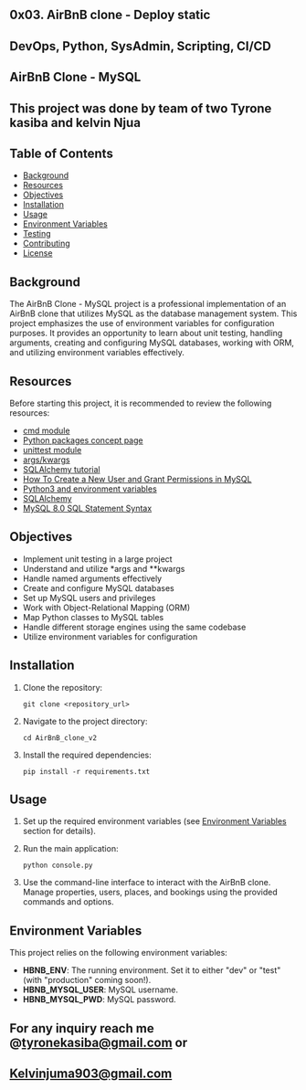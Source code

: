## 0x03. AirBnB clone - Deploy static
## DevOps, Python, SysAdmin, Scripting, CI/CD
## AirBnB Clone - MySQL
## This project was done by team of two Tyrone kasiba and kelvin Njua

## Table of Contents
- [Background](#background)
- [Resources](#resources)
- [Objectives](#objectives)
- [Installation](#installation)
- [Usage](#usage)
- [Environment Variables](#environment-variables)
- [Testing](#testing)
- [Contributing](#contributing)
- [License](#license)

## Background
The AirBnB Clone - MySQL project is a professional implementation of an AirBnB clone that utilizes MySQL as the database management system. This project emphasizes the use of environment variables for configuration purposes. It provides an opportunity to learn about unit testing, handling arguments, creating and configuring MySQL databases, working with ORM, and utilizing environment variables effectively.

## Resources
Before starting this project, it is recommended to review the following resources:

- [cmd module](https://docs.python.org/3/library/cmd.html)
- [Python packages concept page](https://realpython.com/python-modules-packages/)
- [unittest module](https://docs.python.org/3/library/unittest.html)
- [args/kwargs](https://docs.python.org/3/tutorial/controlflow.html#arbitrary-argument-lists)
- [SQLAlchemy tutorial](https://docs.sqlalchemy.org/en/14/tutorial/index.html)
- [How To Create a New User and Grant Permissions in MySQL](https://www.digitalocean.com/community/tutorials/how-to-create-a-new-user-and-grant-permissions-in-mysql)
- [Python3 and environment variables](https://docs.python.org/3/library/os.html#os.environ)
- [SQLAlchemy](https://www.sqlalchemy.org/)
- [MySQL 8.0 SQL Statement Syntax](https://dev.mysql.com/doc/refman/8.0/en/sql-syntax.html)

## Objectives
- Implement unit testing in a large project
- Understand and utilize *args and **kwargs
- Handle named arguments effectively
- Create and configure MySQL databases
- Set up MySQL users and privileges
- Work with Object-Relational Mapping (ORM)
- Map Python classes to MySQL tables
- Handle different storage engines using the same codebase
- Utilize environment variables for configuration

## Installation
1. Clone the repository:
   ```
   git clone <repository_url>
   ```

2. Navigate to the project directory:
   ```
   cd AirBnB_clone_v2
   ```

3. Install the required dependencies:
   ```
   pip install -r requirements.txt
   ```

## Usage
1. Set up the required environment variables (see [Environment Variables](#environment-variables) section for details).

2. Run the main application:
   ```
   python console.py
   ```

3. Use the command-line interface to interact with the AirBnB clone. Manage properties, users, places, and bookings using the provided commands and options.

## Environment Variables
This project relies on the following environment variables:

- **HBNB_ENV**: The running environment. Set it to either "dev" or "test" (with "production" coming soon!).
- **HBNB_MYSQL_USER**: MySQL username.
- **HBNB_MYSQL_PWD**: MySQL password.

## For any inquiry reach me @tyronekasiba@gmail.com or 
## Kelvinjuma903@gmail.com

